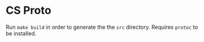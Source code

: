 # CS Proto

Run `make build` in order to generate the the `src` directory. Requires `protoc` to be installed.